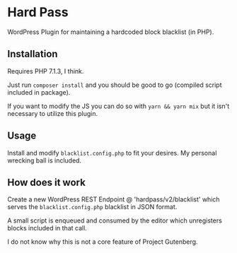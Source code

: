 # Hard Pass

WordPress Plugin for maintaining a hardcoded block blacklist (in PHP).

## Installation

Requires PHP 7.1.3, I think.

Just run `composer install` and you should be good to go (compiled script included in package).

If you want to modify the JS you can do so with `yarn && yarn mix` but it isn't necessary to utilize this plugin.

## Usage

Install and modify `blacklist.config.php` to fit your desires. My personal wrecking ball is included.

## How does it work

Create a new WordPress REST Endpoint @ 'hardpass/v2/blacklist' which serves the `blacklist.config.php` blacklist in JSON format.

A small script is enqueued and consumed by the editor which unregisters blocks included in that call.

I do not know why this is not a core feature of Project Gutenberg.

